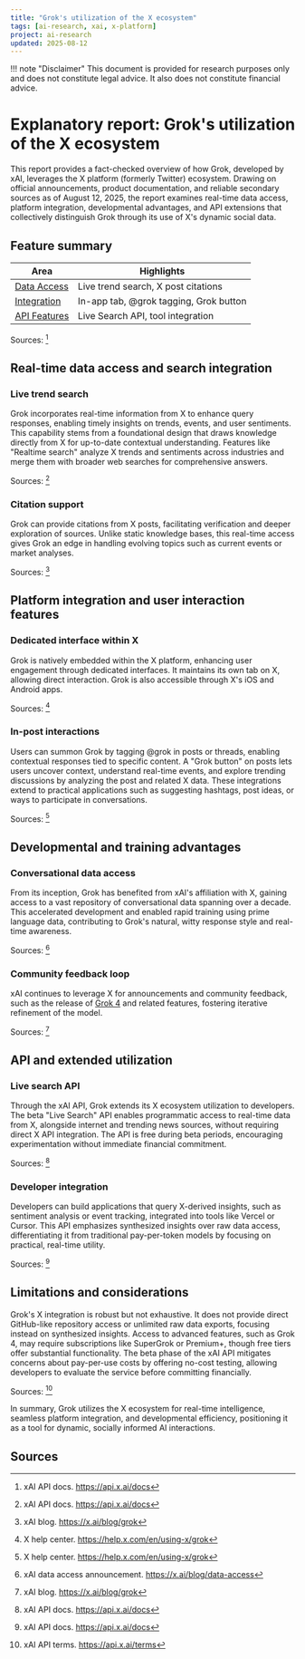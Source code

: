 ```yaml
---
title: "Grok's utilization of the X ecosystem"
tags: [ai-research, xai, x-platform]
project: ai-research
updated: 2025-08-12
---
```


!!! note "Disclaimer"
    This document is provided for research purposes only and does not constitute legal advice. It also does not constitute financial advice.
# Explanatory report: Grok's utilization of the X ecosystem

This report provides a fact-checked overview of how Grok, developed by xAI, leverages the X platform (formerly Twitter) ecosystem. Drawing on official announcements, product documentation, and reliable secondary sources as of August 12, 2025, the report examines real-time data access, platform integration, developmental advantages, and API extensions that collectively distinguish Grok through its use of X's dynamic social data.

## Feature summary

| Area | Highlights |
| --- | --- |
| [Data Access](#real-time-data-access-and-search-integration) | Live trend search, X post citations |
| [Integration](#platform-integration-and-user-interaction-features) | In-app tab, @grok tagging, Grok button |
| [API Features](#api-and-extended-utilization) | Live Search API, tool integration |

Sources: [^1]
## Real-time data access and search integration

### Live trend search

Grok incorporates real-time information from X to enhance query responses, enabling timely insights on trends, events, and user sentiments. This capability stems from a foundational design that draws knowledge directly from X for up-to-date contextual understanding. Features like "Realtime search" analyze X trends and sentiments across industries and merge them with broader web searches for comprehensive answers.

Sources: [^1]

### Citation support

Grok can provide citations from X posts, facilitating verification and deeper exploration of sources. Unlike static knowledge bases, this real-time access gives Grok an edge in handling evolving topics such as current events or market analyses.

Sources: [^2]

## Platform integration and user interaction features

### Dedicated interface within X

Grok is natively embedded within the X platform, enhancing user engagement through dedicated interfaces. It maintains its own tab on X, allowing direct interaction. Grok is also accessible through X's iOS and Android apps.

Sources: [^3]

### In-post interactions

Users can summon Grok by tagging @grok in posts or threads, enabling contextual responses tied to specific content. A "Grok button" on posts lets users uncover context, understand real-time events, and explore trending discussions by analyzing the post and related X data. These integrations extend to practical applications such as suggesting hashtags, post ideas, or ways to participate in conversations.

Sources: [^3]

## Developmental and training advantages

### Conversational data access

From its inception, Grok has benefited from xAI's affiliation with X, gaining access to a vast repository of conversational data spanning over a decade. This accelerated development and enabled rapid training using prime language data, contributing to Grok's natural, witty response style and real-time awareness.

Sources: [^4]

### Community feedback loop

xAI continues to leverage X for announcements and community feedback, such as the release of [Grok 4](reverse-engineering-grok4-heavy.md) and related features, fostering iterative refinement of the model.

Sources: [^2]

## API and extended utilization

### Live search API

Through the xAI API, Grok extends its X ecosystem utilization to developers. The beta "Live Search" API enables programmatic access to real-time data from X, alongside internet and trending news sources, without requiring direct X API integration. The API is free during beta periods, encouraging experimentation without immediate financial commitment.

Sources: [^1]

### Developer integration

Developers can build applications that query X-derived insights, such as sentiment analysis or event tracking, integrated into tools like Vercel or Cursor. This API emphasizes synthesized insights over raw data access, differentiating it from traditional pay-per-token models by focusing on practical, real-time utility.

Sources: [^1]

## Limitations and considerations

Grok's X integration is robust but not exhaustive. It does not provide direct GitHub-like repository access or unlimited raw data exports, focusing instead on synthesized insights. Access to advanced features, such as Grok 4, may require subscriptions like SuperGrok or Premium+, though free tiers offer substantial functionality. The beta phase of the xAI API mitigates concerns about pay-per-use costs by offering no-cost testing, allowing developers to evaluate the service before committing financially.

Sources: [^5]

In summary, Grok utilizes the X ecosystem for real-time intelligence, seamless platform integration, and developmental efficiency, positioning it as a tool for dynamic, socially informed AI interactions.

## Sources

[^1]: xAI API docs. <https://api.x.ai/docs>
[^2]: xAI blog. <https://x.ai/blog/grok>
[^3]: X help center. <https://help.x.com/en/using-x/grok>
[^4]: xAI data access announcement. <https://x.ai/blog/data-access>
[^5]: xAI API terms. <https://api.x.ai/terms>
